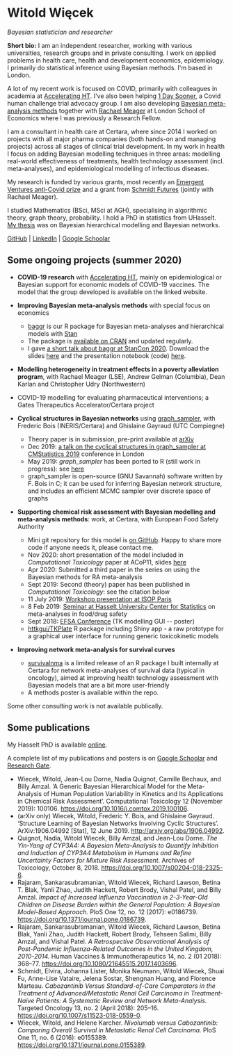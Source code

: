 # Witold Więcek

_Bayesian statistician and researcher_ 

<!-- 3rd person bio (for presentations):

Witold Więcek is a researcher and a Bayesian statistician working both in academia and in pharmaceutical consulting. He works on applied problems in health care, health economics, development economics and epidemiology.

As a consultant for Certara, a global drug development consultancy, since 2014 Witold has worked in statistical modelling and project management roles for all major pharmaceutical companies, across many therapeutic areas and all clinical stages. Witold's work at Certara focuses on Bayesian modelling projects on real-world effectiveness of treatments, health technology assessment, and epidemiological modelling. His academic work is recently focused on impact of Covid, primarily with colleagues in academia at Accelerating HT, as well as developing Bayesian meta-analysis methods and tools together with Rachael Meager at London School of Economics where he was previously a Research Fellow.

Witold is a recipient of the Emergent Ventures anti-Covid prize and a multi-year research grant from Schmidt Futures (jointly with Rachael Meager) for work on Bayesian statistics. His academic background is in Mathematics (BSci, MSci at AGH), specialising in algorithmic theory, graph theory, probability. He holds a PhD in statistics from UHasselt, with a thesis on Bayesian hierarchical modelling and Bayesian networks. Witold lives in London.
-->

**Short bio:** I am an independent researcher, working with various universities, research groups and in private consulting. I work on applied problems in health care, health and development economics, epidemiology. I primarily do statistical inference using Bayesian methods. I'm based in London.

A lot of my recent work is focused on COVID, primarily with colleagues in academia at [Accelerating HT](https://www.acceleratinght.org/home). I've also been helping [1 Day Sooner](https://1daysooner.org/), a Covid human challenge trial advocacy group. I am also developing [Bayesian meta-analysis methods](https://github.com/wwiecek/baggr/) together with [Rachael Meager](https://sites.google.com/view/rachaelmeager/home) at London School of Economics where I was previously a Research Fellow. 

I am a consultant in health care at Certara, where since 2014 I worked on projects with all major pharma companies (both hands-on and managing projects) across all stages of clinical trial development. In my work in health I focus on adding Bayesian modelling techniques in three areas: modelling real-world effectiveness of treatments, health technology assessment (incl. meta-analyses), and epidemiological modelling of infectious diseases. 

My research is funded by various grants, most recently an [Emergent Ventures anti-Covid prize](https://www.mercatus.org/emergent-ventures) and a grant from [Schmidt Futures](https://schmidtfutures.com/) (jointly with Rachael Meager).

I studied Mathematics (BSci, MSci at AGH), specialising in algorithmic theory, graph theory, probability. I hold a PhD in statistics from UHasselt. [My thesis](https://ibiostat.be/publications/phd/witoldwiecek.pdf) was on Bayesian hierarchical modelling and Bayesian networks.

[GitHub](https://github.com/wwiecek) | [LinkedIn](https://www.linkedin.com/in/witold-wiecek-308089126/) | [Google Schoolar](https://scholar.google.com/citations?user=r6uDNqEAAAAJ&hl=en&oi=ao)



## Some ongoing projects (summer 2020)

- **COVID-19 research** with [Accelerating HT](https://www.acceleratinght.org/home), mainly on epidemiological or Bayesian support for economic models of COVID-19 vaccines. The model that the group developed is available on the linked website.
- **Improving Bayesian meta-analysis methods** with special focus on economics
    + [baggr](https://github.com/wwiecek/baggr) is our R package for Bayesian meta-analyses and hierarchical models with [Stan](https://mc-stan.org/)
	+ The package is [available on CRAN](https://cran.r-project.org/web/packages/baggr/index.html) and updated regularly.
    + I gave [a short talk about baggr at StanCon 2020](https://www.youtube.com/watch?v=Lau2v6uHaKM). Download the slides [here](https://www.dropbox.com/s/l95t19bkiu3p6me/baggr_stancon_2020.pdf?dl=1) and the presentation notebook (code) [here](https://www.dropbox.com/s/lv3c9lie9e7wqxs/baggr_stancon_2020.Rmd?dl=1).
- **Modelling heterogeneity in treatment effects in a poverty alleviation program**, with Rachael Meager (LSE), Andrew Gelman (Columbia), Dean Karlan and Christopher Udry (Northwestern)
- COVID-19 modelling for evaluating pharmaceutical interventions; a Gates Therapeutics Accelerator/Certara project
- **Cyclical structures in Bayesian networks** using [graph_sampler](http://www.nongnu.org/graphsampler/), with Frederic Bois (INERIS/Certara) and Ghislaine Gayraud (UTC Compiegne)
    + Theory paper is in submission, pre-print available at [arXiv](<https://arxiv.org/abs/1906.04992>) 
    + Dec 2019: [a talk on the cyclical structures in graph_sampler at CMStatistics 2019](https://www.dropbox.com/s/5848p24vy2942ap/ercim_wwiecek_graph_sampler.pdf?dl=1) conference in London
    + May 2019: *graph_sampler* has been ported to R (still work in progress): see [here](<https://github.com/wwiecek/rgraphsampler>)
	+ graph_sampler is open-source (GNU Savannah) software written by F. Bois in C; it can be used for inferring Bayesian network structure, and includes an efficient MCMC sampler over discrete space of graphs
- **Supporting chemical risk assessment with Bayesian modelling and meta-analysis methods**: work, at Certara, with European Food Safety Authority

    + Mini git repository for this model is [on GitHub](https://github.com/wwiecek/bayesian-ma-risk). Happy to share more code if anyone needs it, please contact me.
    + Nov 2020: short presentation of the model included in _Computational Toxicology_ paper at ACoP11, slides [here](https://github.com/wwiecek/bayesian-ma-risk/blob/master/acop_presentation_5oct2020.pdf) 
    + Apr 2020: Submitted a third paper in the series on using the Bayesian methods for RA meta-analysis
    + Sept 2019: Second (theory) paper has been published in _Computational Toxicology_: see the citation below
    + 11 July 2019: [Workshop presentation at ISOP Paris](https://www.dropbox.com/s/i5grx70cmkmb0y0/paris_workshop_11july.pdf?dl=0)
	+ 8 Feb 2019: [Seminar at Hasselt University Center for Statistics](https://www.dropbox.com/s/5pr4p7ct5bxc4c2/hasselt_seminar_8feb.html?dl=1) on meta-analyses in food/drug safety
    + Sept 2018: [EFSA Conference](https://drive.google.com/open?id=1aFVlBTc8oDMedJHXg9jj6rh2HpyHUi9D) (TK modelling GUI -- poster)
	+ [httkgui/TKPlate](https://zenodo.org/record/2548850) R package including Shiny app - a raw prototype for a graphical user interface for running generic toxicokinetic models
- **Improving network meta-analysis for survival curves**
    + [survivalnma](<https://github.com/certara/survivalnma>) is a limited release of an R package I built internally at Certara for network meta-analyses of survival data (typical in oncology), aimed at improving health technology assessment with Bayesian models that are a bit more user-friendly
	+ A methods poster is available within the repo.

Some other consulting work is not available publically.





## Some publications

My Hasselt PhD is available [online](https://ibiostat.be/publications/phd/witoldwiecek.pdf).

A complete list of my publications and posters is on [Google Schoolar](https://scholar.google.com/citations?user=r6uDNqEAAAAJ&hl=en&oi=ao) and [Research Gate](https://www.researchgate.net/profile/Witold_Wiecek).

* Wiecek, Witold, Jean-Lou Dorne, Nadia Quignot, Camille Bechaux, and Billy Amzal. ‘A Generic Bayesian Hierarchical Model for the Meta-Analysis of Human Population Variability in Kinetics and Its Applications in Chemical Risk Assessment’. Computational Toxicology 12 (November 2019): 100106. <https://doi.org/10.1016/j.comtox.2019.100106>.
* (arXiv only) Wiecek, Witold, Frederic Y. Bois, and Ghislaine Gayraud. ‘Structure Learning of Bayesian Networks Involving Cyclic Structures’. ArXiv:1906.04992 [Stat], 12 June 2019. <http://arxiv.org/abs/1906.04992>.
* Quignot, Nadia, Witold Wiecek, Billy Amzal, and Jean-Lou Dorne. _The Yin-Yang of CYP3A4: A Bayesian Meta-Analysis to Quantify Inhibition and Induction of CYP3A4 Metabolism in Humans and Refine Uncertainty Factors for Mixture Risk Assessment._ Archives of Toxicology, October 8, 2018. <https://doi.org/10.1007/s00204-018-2325-6>.
* Rajaram, Sankarasubramanian, Witold Wiecek, Richard Lawson, Betina T. Blak, Yanli Zhao, Judith Hackett, Robert Brody, Vishal Patel, and Billy Amzal. _Impact of Increased Influenza Vaccination in 2-3-Year-Old Children on Disease Burden within the General Population: A Bayesian Model-Based Approach._ PloS One 12, no. 12 (2017): e0186739. <https://doi.org/10.1371/journal.pone.0186739>.
* Rajaram, Sankarasubramanian, Witold Wiecek, Richard Lawson, Betina Blak, Yanli Zhao, Judith Hackett, Robert Brody, Tehseen Salimi, Billy Amzal, and Vishal Patel. _A Retrospective Observational Analysis of Post-Pandemic Influenza-Related Outcomes in the United Kingdom, 2010-2014._ Human Vaccines & Immunotherapeutics 14, no. 2 (01 2018): 368–77. <https://doi.org/10.1080/21645515.2017.1403696>.
* Schmidt, Elvira, Johanna Lister, Monika Neumann, Witold Wiecek, Shuai Fu, Anne-Lise Vataire, Jelena Sostar, Shengnan Huang, and Florence Marteau. _Cabozantinib Versus Standard-of-Care Comparators in the Treatment of Advanced/Metastatic Renal Cell Carcinoma in Treatment-Naïve Patients: A Systematic Review and Network Meta-Analysis._ Targeted Oncology 13, no. 2 (April 2018): 205–16. <https://doi.org/10.1007/s11523-018-0559-0>.
* Wiecek, Witold, and Helene Karcher. _Nivolumab versus Cabozantinib: Comparing Overall Survival in Metastatic Renal Cell Carcinoma._ PloS One 11, no. 6 (2016): e0155389. <https://doi.org/10.1371/journal.pone.0155389>.


